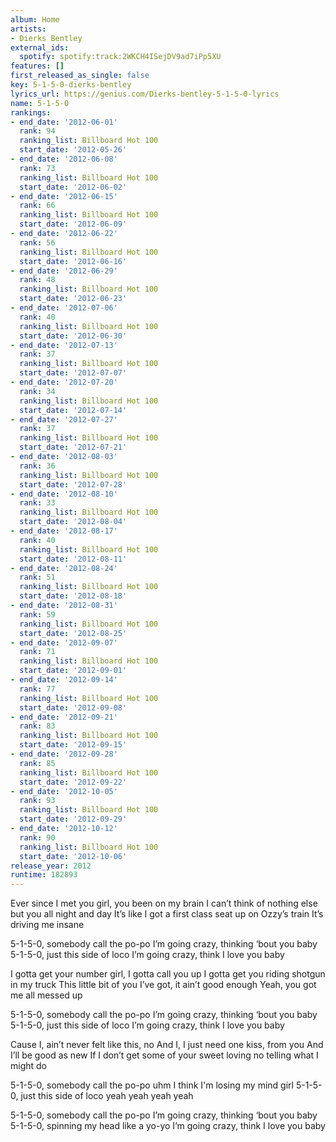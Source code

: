 ```yaml
---
album: Home
artists:
- Dierks Bentley
external_ids:
  spotify: spotify:track:2WKCH4ISejDV9ad7iPp5XU
features: []
first_released_as_single: false
key: 5-1-5-0-dierks-bentley
lyrics_url: https://genius.com/Dierks-bentley-5-1-5-0-lyrics
name: 5-1-5-0
rankings:
- end_date: '2012-06-01'
  rank: 94
  ranking_list: Billboard Hot 100
  start_date: '2012-05-26'
- end_date: '2012-06-08'
  rank: 73
  ranking_list: Billboard Hot 100
  start_date: '2012-06-02'
- end_date: '2012-06-15'
  rank: 66
  ranking_list: Billboard Hot 100
  start_date: '2012-06-09'
- end_date: '2012-06-22'
  rank: 56
  ranking_list: Billboard Hot 100
  start_date: '2012-06-16'
- end_date: '2012-06-29'
  rank: 48
  ranking_list: Billboard Hot 100
  start_date: '2012-06-23'
- end_date: '2012-07-06'
  rank: 40
  ranking_list: Billboard Hot 100
  start_date: '2012-06-30'
- end_date: '2012-07-13'
  rank: 37
  ranking_list: Billboard Hot 100
  start_date: '2012-07-07'
- end_date: '2012-07-20'
  rank: 34
  ranking_list: Billboard Hot 100
  start_date: '2012-07-14'
- end_date: '2012-07-27'
  rank: 37
  ranking_list: Billboard Hot 100
  start_date: '2012-07-21'
- end_date: '2012-08-03'
  rank: 36
  ranking_list: Billboard Hot 100
  start_date: '2012-07-28'
- end_date: '2012-08-10'
  rank: 33
  ranking_list: Billboard Hot 100
  start_date: '2012-08-04'
- end_date: '2012-08-17'
  rank: 40
  ranking_list: Billboard Hot 100
  start_date: '2012-08-11'
- end_date: '2012-08-24'
  rank: 51
  ranking_list: Billboard Hot 100
  start_date: '2012-08-18'
- end_date: '2012-08-31'
  rank: 59
  ranking_list: Billboard Hot 100
  start_date: '2012-08-25'
- end_date: '2012-09-07'
  rank: 71
  ranking_list: Billboard Hot 100
  start_date: '2012-09-01'
- end_date: '2012-09-14'
  rank: 77
  ranking_list: Billboard Hot 100
  start_date: '2012-09-08'
- end_date: '2012-09-21'
  rank: 83
  ranking_list: Billboard Hot 100
  start_date: '2012-09-15'
- end_date: '2012-09-28'
  rank: 85
  ranking_list: Billboard Hot 100
  start_date: '2012-09-22'
- end_date: '2012-10-05'
  rank: 93
  ranking_list: Billboard Hot 100
  start_date: '2012-09-29'
- end_date: '2012-10-12'
  rank: 90
  ranking_list: Billboard Hot 100
  start_date: '2012-10-06'
release_year: 2012
runtime: 182893
---
```

Ever since I met you girl, you been on my brain
I can’t think of nothing else but you all night and day
It’s like I got a first class seat up on Ozzy’s train
It’s driving me insane


5-1-5-0, somebody call the po-po
I’m going crazy, thinking ‘bout you baby
5-1-5-0, just this side of loco
I’m going crazy, think I love you baby


I gotta get your number girl, I gotta call you up
I gotta get you riding shotgun in my truck
This little bit of you I’ve got, it ain’t good enough
Yeah, you got me all messed up


5-1-5-0, somebody call the po-po
I’m going crazy, thinking ‘bout you baby
5-1-5-0, just this side of loco
I’m going crazy, think I love you baby


Cause I, ain’t never felt like this, no
And I, I just need one kiss, from you
And I’ll be good as new
If I don’t get some of your sweet loving no telling what I might do


5-1-5-0, somebody call the po-po uhm
I think I'm losing my mind girl
5-1-5-0, just this side of loco yeah yeah yeah yeah


5-1-5-0, somebody call the po-po
I’m going crazy, thinking ‘bout you baby
5-1-5-0, spinning my head like a yo-yo
I’m going crazy, think I love you baby
